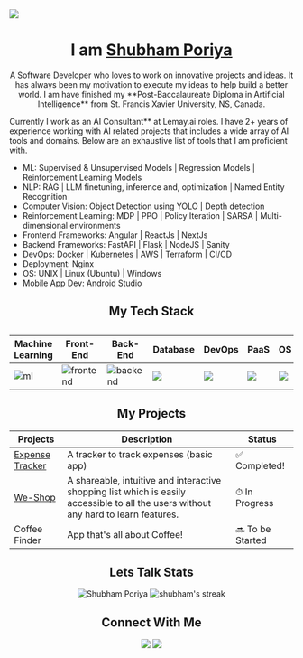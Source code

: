 <img src="https://readme-typing-svg.herokuapp.com?font=Fira+Code&pause=1000&width=435&lines=Hello!+Welcome+to+my+Github+page+.+.+."/>

<div>
  
  <h1 align="center">I am <a href="https://github.com/ShubhamPoriya">Shubham Poriya</a></h1>
</div> 
<p align="center">A Software Developer who loves to work on innovative projects and ideas. It has always been my motivation to execute my ideas to help build a better world. I am have finished my **Post-Baccalaureate Diploma in Artificial Intelligence** from St. Francis Xavier University, NS, Canada. 
  
Currently I work as an AI Consultant** at Lemay.ai roles. I have 2+ years of experience working with AI related projects that includes a wide array of AI tools and domains. Below are an exhaustive list of tools that I am proficient with.

<ul>
  <li>ML: Supervised & Unsupervised Models | Regression Models | Reinforcement Learning Models</li>
  <li>NLP: RAG | LLM finetuning, inference and, optimization | Named Entity Recognition</li>
  <li>Computer Vision: Object Detection using YOLO | Depth detection</li>
  <li>Reinforcement Learning: MDP | PPO | Policy Iteration | SARSA | Multi-dimensional environments</li>
  <li>Frontend Frameworks: Angular | ReactJs | NextJs</li>
  <li>Backend Frameworks: FastAPI | Flask | NodeJS | Sanity</li>
  <li>DevOps: Docker | Kubernetes | AWS | Terraform | CI/CD</li>
  <li>Deployment: Nginx</li>
  <li>OS: UNIX | Linux (Ubuntu) | Windows</li>
  <li>Mobile App Dev: Android Studio</li>
</ul>
</p>  

<div align="center">
  <h2>My Tech Stack<h2>
  <table width="100%">
  <thead>
    <th>Machine Learning</th>
    <th>Front-End</th>
    <th>Back-End</th>
    <th>Database</th>
    <th>DevOps</th>
    <th>PaaS</th>
    <th>OS</th>
  </thead>
  <tbody>
    <tr>
      <td><img src="https://skillicons.dev/icons?i=ai,pytorch,tensorflow,sklearn" alt="ml"/></td>
      <td>
      <img src="https://skillicons.dev/icons?i=html,css,react,ts,nextjs,angular" alt="frontend"/>
      </td>
      <td><img src="https://skillicons.dev/icons?i=js,nodejs,python,fastapi,django" alt="backend"/></td>
      <td><img src="https://skillicons.dev/icons?i=mongodb,mysql"/></td>
      <td><img src="https://skillicons.dev/icons?i=ansible,bash,docker,gitlab,kubernetes,nginx"/></td>
      <td><img src="https://skillicons.dev/icons?i=aws,vercel"/></td>
      <td><img src="https://skillicons.dev/icons?i=linux,ubuntu"/></td>
    </tr>
  </tbody>
</table>
</div>


<h2 align="center">My Projects</h2>
<table>
  <thead>
    <th>Projects</th>
    <th>Description</th>
    <th>Status</th>
  </thead>
  <tbody>
    <tr>
      <td><a href="https://github.com/ShubhamPoriya/Expense-Tracker-REACT">Expense Tracker</a></td>
      <td>A tracker to track expenses (basic app)</td>
      <td>✅ Completed!</td>
    </tr>
    <tr>
      <td><a href="https://github.com/ShubhamPoriya/weshop-frontend">We-Shop</a></td>
      <td>A shareable, intuitive and interactive shopping list which is easily accessible to all the users without any hard to learn features.</td>
      <td>⏱ In Progress</td>
    </tr>
    <tr>
      <td>Coffee Finder</td>
      <td>App that's all about Coffee!</td>
      <td>🔜 To be Started</td>
    </tr>
  </tbody>
</table>

<div align="center">

  <h2>Lets Talk Stats</h2>
  
  <tr>
    <td>
      <img src="https://github-readme-stats.vercel.app/api?username=ShubhamPoriya&show_icons=true&theme=radical" alt="Shubham Poriya"/>
    </td>
    <td>
      <img src="https://github-readme-streak-stats.herokuapp.com/?user=ShubhamPoriya" alt="shubham's streak" />
    </td>
  </tr>
</div>

<div align="center">
  <h2>Connect With Me</h2>
  <a href="www.linkedin.com/in/shubhamporiya" target="_blank"><img src="https://img.shields.io/badge/linkedin-%230077B5.svg?style=for-the-badge&logo=linkedin&logoColor=white"/></a>
  <a href="mailto:shubhamporiya@gmail.com" target="_blank" rel="noreferrer"><img src="https://img.shields.io/badge/Gmail-D14836?style=for-the-badge&logo=gmail&logoColor=white"/></a>
</div>
    



<!---
ShubhamPoriya/ShubhamPoriya is a ✨ special ✨ repository because its `README.md` (this file) appears on your GitHub profile.
You can click the Preview link to take a look at your changes.
--->
